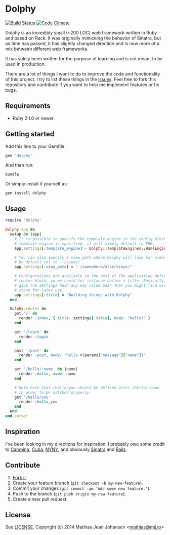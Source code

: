 # Dolphy
[![Build Status](https://magnum.travis-ci.com/majjoha/dolphy.svg?token=G5jfvsY2S8tSb5P53rGq&branch=master)](https://magnum.travis-ci.com/majjoha/dolphy)
[![Code Climate](https://codeclimate.com/repos/53cb2ea469568031fe01ad3f/badges/a7a6a867bc5744c524d7/gpa.png)](https://codeclimate.com/repos/53cb2ea469568031fe01ad3f/feed)

Dolphy is an incredibly small (~200 LOC) web framework written in Ruby and based
on Rack. It was originally mimicking the behavior of Sinatra, but as time has
passed, it has slightly changed direction and is now more of a mix between
different web frameworks.

It has solely been written for the purpose of learning and is not meant to be
used in production.

There are a lot of things I want to do to improve the code and functionality of
this project. I try to list these things in the
[issues](https://github.com/majjoha/dolphy/issues). Feel free to fork this
repository and contribute if you want to help me implement features or fix
bugs.

## Requirements
* Ruby 2.1.0 or newer.

## Getting started
Add this line to your Gemfile:

```ruby
gem 'dolphy'
```

And then run:

```
bundle
```

Or simply install it yourself as:

```
gem install dolphy
```

## Usage
```ruby
require 'dolphy'

Dolphy.app do
  setup do |app|
    # It is possible to specify the template engine in the config block. If no
    # template engine is specified, it will simply default to ERB.
    app.settings[:template_engine] = Dolphy::TemplateEngines::HamlEngine

    # You can also specify a view path where Dolphy will look for views. It is
    # by default set to `./views/`.
    app.settings[:view_path] = "./somewhere/else/views/"

    # Configurations are available to the rest of the application defined in the
    # router block, so we could for instance define a title. Basically, you can
    # give the settings hash any key value pair that you might find useful to
    # store for later use.
    app.settings[:title] = "Building things with Dolphy"
  end

  Dolphy.router do
    get '/' do
      render :index, { title: settings[:title], body: "Hello!" }
    end

    get '/login' do
      render :login
    end

    post '/post' do
      render :post, body: "hello #{params["message"]["name"]}"
    end

    get '/hello/:name' do |name|
      render :hello, name: name
    end

    # Note here that /hello/you should be defined after /hello/:name
    # in order to be matched properly.
    get '/hello/you'
      render :hello_you
    end
  end
end.serve!
```

## Inspiration
I've been looking in my directions for inspiration. I probably owe some credit
to [Camping](http://camping.io), [Cuba](http://cuba.is),
[NYNY](http://alisnic.github.io/nyny/), and obviously
[Sinatra](http://sinatrarb.com) and [Rails](http://rubyonrails.org).


## Contribute
1. [Fork it](https://github.com/majjoha/dolphy/fork).
2. Create your feature branch (`git checkout -b my-new-feature`).
3. Commit your changes (`git commit -am 'Add some new feature.'`).
4. Push to the branch (`git push origin my-new-feature`).
5. Create a new pull request.

## License
See [LICENSE](https://github.com/majjoha/dolphy/blob/master/LICENSE).
Copyright (c) 2014 Mathias Jean Johansen <<mathias@mjj.io>>
